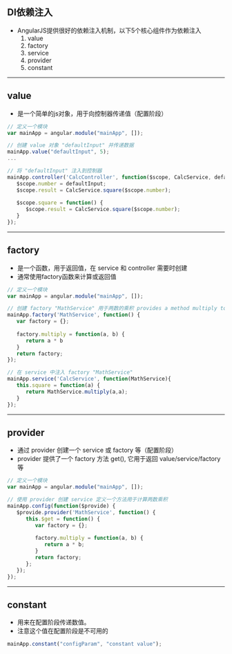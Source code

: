 ## DI依赖注入
- AngularJS提供很好的依赖注入机制，以下5个核心组件作为依赖注入
  1. value
  2. factory
  3. service
  4. provider
  5. constant

---

## value
- 是一个简单的js对象，用于向控制器传递值（配置阶段）

```js
// 定义一个模块
var mainApp = angular.module("mainApp", []);

// 创建 value 对象 "defaultInput" 并传递数据
mainApp.value("defaultInput", 5);
...

// 将 "defaultInput" 注入到控制器
mainApp.controller('CalcController', function($scope, CalcService, defaultInput) {
   $scope.number = defaultInput;
   $scope.result = CalcService.square($scope.number);
   
   $scope.square = function() {
      $scope.result = CalcService.square($scope.number);
   }
});
```

---

## factory
- 是一个函数，用于返回值，在 service 和 controller 需要时创建
- 通常使用factory函数来计算或返回值
```js
// 定义一个模块
var mainApp = angular.module("mainApp", []);

// 创建 factory "MathService" 用于两数的乘积 provides a method multiply to return multiplication of two numbers
mainApp.factory('MathService', function() {
   var factory = {};
   
   factory.multiply = function(a, b) {
      return a * b
   }
   return factory;
}); 

// 在 service 中注入 factory "MathService"
mainApp.service('CalcService', function(MathService){
   this.square = function(a) {
      return MathService.multiply(a,a);
   }
});
```

---

## provider
- 通过 provider 创建一个 service 或 factory 等（配置阶段）
- provider 提供了一个 factory 方法 get(), 它用于返回 value/service/factory 等
```js
// 定义一个模块
var mainApp = angular.module("mainApp", []);

// 使用 provider 创建 service 定义一个方法用于计算两数乘积
mainApp.config(function($provide) {
   $provide.provider('MathService', function() {
      this.$get = function() {
         var factory = {};  
         
         factory.multiply = function(a, b) {
            return a * b; 
         }
         return factory;
      };
   });
});
```

---

## constant
- 用来在配置阶段传递数值。
- 注意这个值在配置阶段是不可用的
```js
mainApp.constant("configParam", "constant value");
```